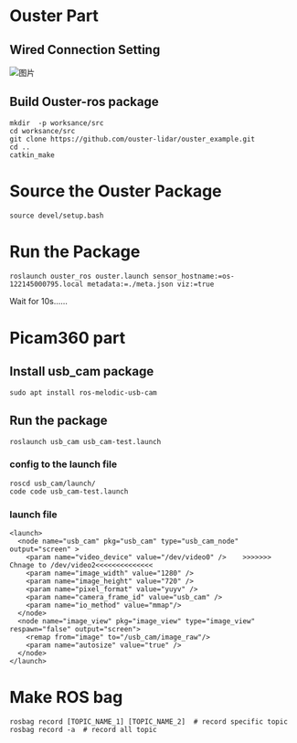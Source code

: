 # Ouster Part
## Wired Connection Setting
![图片](https://raw.github.com/Hasar12138/PonitCloudMap/main/Wired%20connection.png)
## Build Ouster-ros package
``` shell
mkdir  -p worksance/src
cd worksance/src 
git clone https://github.com/ouster-lidar/ouster_example.git
cd ..
catkin_make
``` 
# Source the Ouster Package
``` shell
source devel/setup.bash
```
# Run the Package
``` shell
roslaunch ouster_ros ouster.launch sensor_hostname:=os-122145000795.local metadata:=./meta.json viz:=true
```
Wait for 10s......

# Picam360 part
## Install usb_cam package
``` shell
sudo apt install ros-melodic-usb-cam
```
## Run the package
``` shell
roslaunch usb_cam usb_cam-test.launch
```
### config to the launch file 
``` shell
roscd usb_cam/launch/
code code usb_cam-test.launch
```
### launch file 
``` launch
<launch>
  <node name="usb_cam" pkg="usb_cam" type="usb_cam_node" output="screen" >
    <param name="video_device" value="/dev/video0" />    >>>>>>> Chnage to /dev/video2<<<<<<<<<<<<<<
    <param name="image_width" value="1280" />
    <param name="image_height" value="720" />
    <param name="pixel_format" value="yuyv" />
    <param name="camera_frame_id" value="usb_cam" />
    <param name="io_method" value="mmap"/>
  </node>
  <node name="image_view" pkg="image_view" type="image_view" respawn="false" output="screen">
    <remap from="image" to="/usb_cam/image_raw"/>
    <param name="autosize" value="true" />
  </node>
</launch>
```


# Make ROS bag
``` shell
rosbag record [TOPIC_NAME_1] [TOPIC_NAME_2]  # record specific topic 
rosbag record -a  # record all topic 
```


